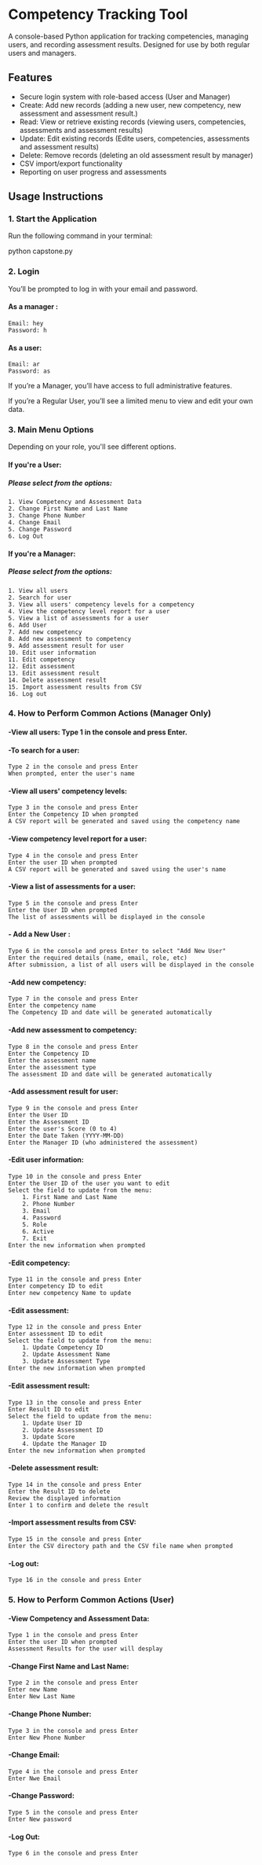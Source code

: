 # Competency Tracking Tool

A console-based Python application for tracking competencies, managing users, and recording assessment results. Designed for use by both regular users and managers.

## Features

- Secure login system with role-based access (User and Manager)
- Create: Add new records (adding a new user, new competency, new assessment and assessment result.)
- Read: View or retrieve existing records (viewing users, competencies, assessments and assessment results)
- Update: Edit existing records (Edite users, competencies, assessments and assessment results)
- Delete: Remove records (deleting an old assessment result by manager)
- CSV import/export functionality
- Reporting on user progress and assessments

## Usage Instructions

### 1. Start the Application

Run the following command in your terminal:

python capstone.py

### 2. Login

You’ll be prompted to log in with your email and password.
#### As a manager : 
    Email: hey
    Password: h

#### As a user:
    Email: ar
    Password: as

If you’re a Manager, you’ll have access to full administrative features.

If you’re a Regular User, you’ll see a limited menu to view and edit your own data.

### 3. Main Menu Options
Depending on your role, you'll see different options.

#### If you're a User:
##### Please select from the options:
    1. View Competency and Assessment Data
    2. Change First Name and Last Name
    3. Change Phone Number
    4. Change Email
    5. Change Password
    6. Log Out

#### If you're a Manager:
##### Please select from the options:
    1. View all users
    2. Search for user
    3. View all users' competency levels for a competency
    4. View the competency level report for a user
    5. View a list of assessments for a user
    6. Add User
    7. Add new competency
    8. Add new assessment to competency
    9. Add assessment result for user
    10. Edit user information
    11. Edit competency
    12. Edit assessment
    13. Edit assessment result
    14. Delete assessment result
    15. Import assessment results from CSV
    16. Log out

### 4. How to Perform Common Actions (Manager Only)
#### -View all users: Type 1 in the console and press Enter. 
#### -To search for a user:
    Type 2 in the console and press Enter
    When prompted, enter the user's name 
#### -View all users' competency levels:
    Type 3 in the console and press Enter
    Enter the Competency ID when prompted
    A CSV report will be generated and saved using the competency name
#### -View competency level report for a user:
    Type 4 in the console and press Enter
    Enter the user ID when prompted
    A CSV report will be generated and saved using the user's name
#### -View a list of assessments for a user:
    Type 5 in the console and press Enter
    Enter the User ID when prompted
    The list of assessments will be displayed in the console
#### - Add a New User :
    Type 6 in the console and press Enter to select "Add New User"
    Enter the required details (name, email, role, etc)    
    After submission, a list of all users will be displayed in the console
#### -Add new competency:
    Type 7 in the console and press Enter
    Enter the competency name 
    The Competency ID and date will be generated automatically
#### -Add new assessment to competency:
    Type 8 in the console and press Enter
    Enter the Competency ID
    Enter the assessment name
    Enter the assessment type  
    The assessment ID and date will be generated automatically
#### -Add assessment result for user:
    Type 9 in the console and press Enter
    Enter the User ID
    Enter the Assessment ID
    Enter the user's Score (0 to 4)
    Enter the Date Taken (YYYY-MM-DD)
    Enter the Manager ID (who administered the assessment)
#### -Edit user information:
    Type 10 in the console and press Enter
    Enter the User ID of the user you want to edit
    Select the field to update from the menu:
        1. First Name and Last Name
        2. Phone Number
        3. Email
        4. Password
        5. Role
        6. Active
        7. Exit
    Enter the new information when prompted
#### -Edit competency:
    Type 11 in the console and press Enter
    Enter competency ID to edit
    Enter new competency Name to update
#### -Edit assessment:
    Type 12 in the console and press Enter
    Enter assessment ID to edit
    Select the field to update from the menu:    
        1. Update Competency ID
        2. Update Assessment Name
        3. Update Assessment Type
    Enter the new information when prompted
#### -Edit assessment result:
    Type 13 in the console and press Enter
    Enter Result ID to edit
    Select the field to update from the menu:
        1. Update User ID
        2. Update Assessment ID
        3. Update Score
        4. Update the Manager ID
    Enter the new information when prompted
#### -Delete assessment result:
    Type 14 in the console and press Enter
    Enter the Result ID to delete
    Review the displayed information
    Enter 1 to confirm and delete the result
#### -Import assessment results from CSV:
    Type 15 in the console and press Enter
    Enter the CSV directory path and the CSV file name when prompted
#### -Log out:
    Type 16 in the console and press Enter

### 5. How to Perform Common Actions (User)
#### -View Competency and Assessment Data:
    Type 1 in the console and press Enter
    Enter the user ID when prompted
    Assessment Results for the user will desplay
#### -Change First Name and Last Name:
    Type 2 in the console and press Enter
    Enter new Name
    Enter New Last Name
#### -Change Phone Number:
    Type 3 in the console and press Enter
    Enter New Phone Number
#### -Change Email:
    Type 4 in the console and press Enter
    Enter Nwe Email
#### -Change Password:
    Type 5 in the console and press Enter
    Enter New password
#### -Log Out:
    Type 6 in the console and press Enter



